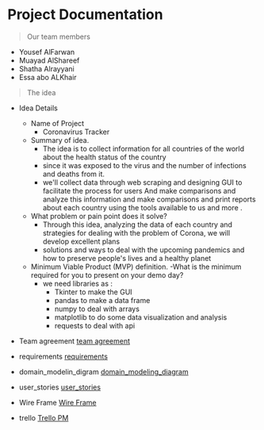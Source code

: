 # Project Documentation
> Our team members
- Yousef AlFarwan 
- Muayad AlShareef
- Shatha Alrayyani
- Essa abo ALKhair

> The idea   
- Idea Details
  - Name of Project
    - Coronavirus Tracker
  - Summary of idea.
    - The idea is to collect information for all countries of the world about the health status of the country
    - since it was exposed to the virus and the number of infections and deaths from it.
    - we'll collect data through web scraping and designing GUI to facilitate the process for users
      And make comparisons and analyze this information and make comparisons and print reports about each country using the tools available to us and more .
  - What problem or pain point does it solve? 
    - Through this idea, analyzing the data of each country and strategies for dealing with the problem of Corona, we will develop excellent plans
    - solutions and ways to deal with the upcoming pandemics and how to preserve people's lives and a healthy planet
  - Minimum Viable Product (MVP) definition.
  -What is the minimum required for you to present on your demo day?
    - we need libraries as :
      - Tkinter to make the GUI 
      - pandas to make a data frame 
      - numpy to deal with arrays
      - matplotlib to do some data visualization and analysis
      - requests to deal with api 

- Team agreement
[team agreement](Team_Agreement.md)
- requirements
[requirements](Project_dir/readme_files/requirements.md)
- domain_modelin_digram
[domain_modeling_diagram](Project_dir/readme_files/Domain_modeling.md)
- user_stories
[user_stories](Project_dir/readme_files/user_stories.md)
- Wire Frame
[Wire Frame](Project_dir/readme_files/wireFrame.md)
- trello
[Trello PM](https://trello.com/b/1xXozFIe/agile)